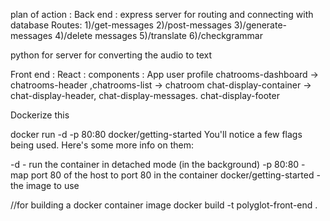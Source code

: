 plan of action :
Back end : express server for routing and connecting with database
Routes:
1)/get-messages
2)/post-messages
3)/generate-messages
4)/delete messages
5)/translate
6)/checkgrammar



python for server for converting the audio to text

Front end : React :
components : App
user profile
chatrooms-dashboard -> chatrooms-header ,chatrooms-list -> chatroom
chat-display-container -> chat-display-header, chat-display-messages.
chat-display-footer

Dockerize this

docker run -d -p 80:80 docker/getting-started
You'll notice a few flags being used. Here's some more info on them:

-d - run the container in detached mode (in the background)
-p 80:80 - map port 80 of the host to port 80 in the container
docker/getting-started - the image to use

//for building a docker container image
docker build -t polyglot-front-end .